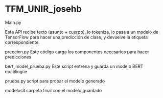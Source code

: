 # TFM_UNIR_josehb

Main.py

Esta API recibe texto (asunto + cuerpo), lo tokeniza, lo pasa a un modelo de TensorFlow para hacer una predicción de clase, y devuelve la etiqueta correspondiente.

preccion.py
Este código carga los componentes necesarios para hacer predicciones

bert_model_prueba.py
Este script entrena y guarda un modelo BERT multilingüe

prueba.py
script para probar el modelo generado

modelos3
carpeta final con el modelo guardado